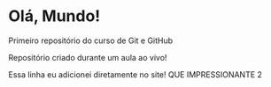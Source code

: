 # Olá, Mundo!
 Primeiro repositório do curso de Git e GitHub

Repositório criado durante um aula ao vivo!

Essa linha eu adicionei diretamente no site! QUE IMPRESSIONANTE 2
